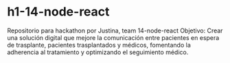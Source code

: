 # h1-14-node-react
Repositorio para hackathon por Justina, team 14-node-react
Objetivo: Crear una solución digital que mejore la comunicación entre pacientes en espera de trasplante, pacientes trasplantados y médicos, fomentando la adherencia al tratamiento y optimizando el seguimiento médico.

